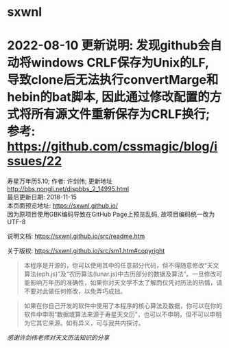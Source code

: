 # sxwnl
2022-08-10 更新说明:
发现github会自动将windows CRLF保存为Unix的LF, 导致clone后无法执行convertMarge和hebin的bat脚本, 因此通过修改配置的方式将所有源文件重新保存为CRLF换行;
参考: https://github.com/cssmagic/blog/issues/22
===
寿星万年历5.10; 作者: 许剑伟; 更新地址 http://bbs.nongli.net/dispbbs_2_14995.html  
最后更新日期: 2018-11-15  
本页面预览地址: https://sxwnl.github.io/  
因为原项目使用GBK编码导致在GitHub Page上预览乱码, 故项目编码统一改为UTF-8

说明文档: https://sxwnl.github.io/src/readme.htm

关于版权: https://sxwnl.github.io/src/sm1.htm#copyright

>本程序是开源的，你可以使用其中的任意部分代码，但不得随意修改“天文算法(eph.js)”及“农历算法(lunar.js)中古历部分的数据及算法”。一旦修改可能影响万年历的准确性，如果你对天文学不太了解而仅凭对历法的热情，请不要对此做任何修改，以免弄巧成拙。

>如果在你自己开发的软件中使用了本程序的核心算法及数据，你可以在你的软件中申明“数据或算法来源于寿星天文历”，也可以不申明，但不可以申明为它其它来源。如有异义，可与我共内探讨。

*感谢许剑伟老师对天文历法知识的分享*
